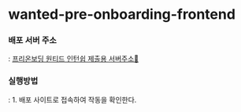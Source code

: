 # wanted-pre-onboarding-frontend
### 배포 서버 주소
: [프리온보딩 원티드 인턴쉽 제출용 서버주소🎈](https://merry-tanuki-ac5dcc.netlify.app/)

### 실행방법
: 1. 배포 사이트로 접속하여 작동을 확인한다.